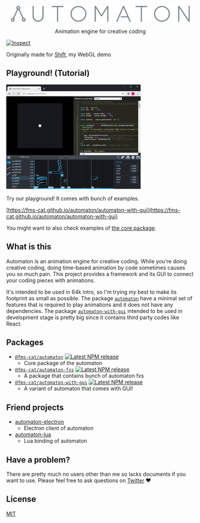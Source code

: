 <p align="center">
  <img alt="Automaton" src="./readme-images/automaton.png"><br />
</p>

<p align="center">
  Animation engine for creative coding
</p>

[![Inspect](https://github.com/FMS-Cat/automaton/workflows/Inspect/badge.svg)](https://github.com/FMS-Cat/automaton/actions)

Originally made for [Shift](https://GitHub.com/fms-cat/shift), my WebGL demo

## Playground! (Tutorial)

![Playground](./packages/automaton-with-gui/readme-images/playground.gif)

Try our playground!
It comes with bunch of examples.

[https://fms-cat.github.io/automaton/automaton-with-gui](https://fms-cat.github.io/automaton/automaton-with-gui)

You might want to also check examples of [the core package](https://github.com/FMS-Cat/automaton/tree/dev/packages/automaton).

## What is this

Automaton is an animation engine for creative coding.
While you're doing creative coding, doing time-based animation by code sometimes causes you so much pain.
This project provides a framework and its GUI to connect your coding pieces with animations.

It's intended to be used in 64k intro, so I'm trying my best to make its footprint as small as possible.
The package [`automaton`](./packages/automaton) have a minimal set of features that is required to play animations and it does not have any dependencies.
The package [`automaton-with-gui`](./packages/automaton-with-gui) intended to be used in development stage is pretty big since it contains third party codes like React.

## Packages

- [`@fms-cat/automaton`](./packages/automaton) [![Latest NPM release](https://img.shields.io/npm/v/@fms-cat/automaton.svg)](https://www.npmjs.com/package/@fms-cat/automaton)
  - Core package of the automaton
- [`@fms-cat/automaton-fxs`](./packages/automaton-fxs) [![Latest NPM release](https://img.shields.io/npm/v/@fms-cat/automaton-fxs.svg)](https://www.npmjs.com/package/@fms-cat/automaton-fxs)
  - A package that contains bunch of automaton fxs
- [`@fms-cat/automaton-with-gui`](./packages/automaton-with-gui) [![Latest NPM release](https://img.shields.io/npm/v/@fms-cat/automaton-with-gui.svg)](https://www.npmjs.com/package/@fms-cat/automaton-with-gui)
  - A variant of automaton that comes with GUI!

## Friend projects

- [automaton-electron](https://github.com/FMS-Cat/automaton-electron)
  - Electron client of automaton
- [automaton-lua](https://github.com/FMS-Cat/automaton-lua)
  - Lua binding of automaton

## Have a problem?

There are pretty much no users other than me so lacks documents if you want to use.
Please feel free to ask questions on [Twitter](https://twitter.com/FMS_Cat) ❤

## License

[MIT](./LICENSE)
